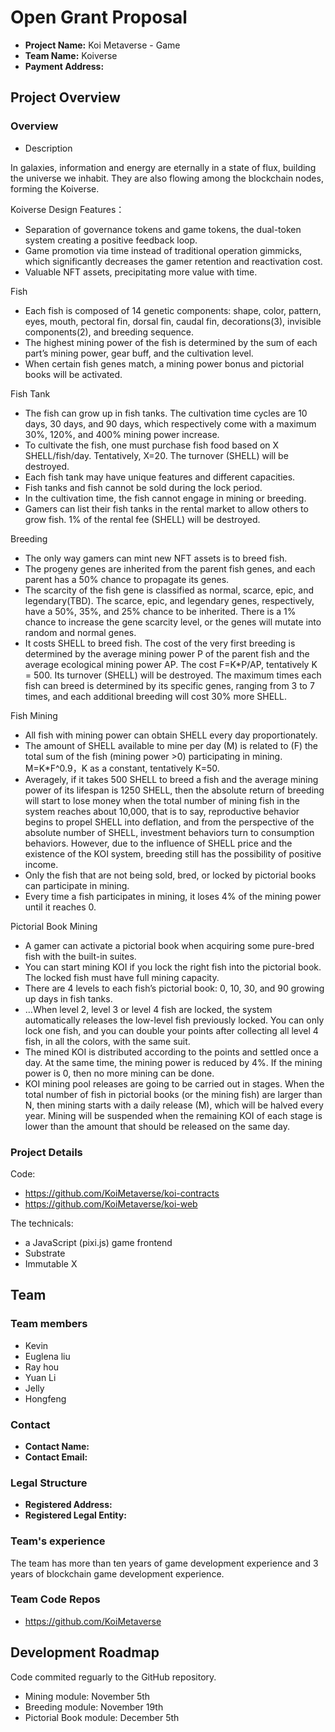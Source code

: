 # Open Grant Proposal

* **Project Name:** Koi Metaverse - Game 
* **Team Name:** Koiverse
* **Payment Address:** 

## Project Overview

### Overview

* Description
  
In galaxies, information and energy are eternally in a state of flux, building the universe we inhabit. They are also flowing among the blockchain nodes, forming the Koiverse.
 
Koiverse Design Features：
* Separation of governance tokens and game tokens, the dual-token system creating a positive feedback loop.
* Game promotion via time instead of traditional operation gimmicks, which significantly decreases the gamer retention and reactivation cost.
* Valuable NFT assets, precipitating more value with time.

Fish
* Each fish is composed of 14 genetic components: shape, color, pattern, eyes, mouth, pectoral fin, dorsal fin, caudal fin, decorations(3), invisible components(2), and breeding sequence.
* The highest mining power of the fish is determined by the sum of each part’s mining power, gear buff, and the cultivation level.
* When certain fish genes match, a mining power bonus and pictorial books will be activated.  

Fish Tank
* The fish can grow up in fish tanks. The cultivation time cycles are 10 days, 30 days, and 90 days, which respectively come with a maximum 30%, 120%, and 400% mining power increase.
* To cultivate the fish, one must purchase fish food based on X SHELL/fish/day. Tentatively, X=20. The turnover (SHELL) will be destroyed.
* Each fish tank may have unique features and different capacities.
* Fish tanks and fish cannot be sold during the lock period.
* In the cultivation time, the fish cannot engage in mining or breeding.
* Gamers can list their fish tanks in the rental market to allow others to grow fish. 1% of the rental fee (SHELL) will be destroyed.

Breeding
* The only way gamers can mint new NFT assets is to breed fish. 
* The progeny genes are inherited from the parent fish genes, and each parent has a 50% chance to propagate its genes.
* The scarcity of the fish gene is classified as normal, scarce, epic, and legendary(TBD). The scarce, epic, and legendary genes, respectively, have a 50%, 35%, and 25% chance to be inherited. There is a 1% chance to increase the gene scarcity level, or the genes will mutate into random and normal genes.
* It costs SHELL to breed fish. The cost of the very first breeding is determined by the average mining power P of the parent fish and the average ecological mining power AP. The cost F=K*P/AP, tentatively K = 500. Its turnover (SHELL) will be destroyed.
The maximum times each fish can breed is determined by its specific genes, ranging from 3 to 7 times, and each additional breeding will cost 30% more SHELL.

Fish Mining
* All fish with mining power can obtain SHELL every day proportionately.
* The amount of SHELL available to mine per day (M) is related to (F) the total sum of the fish (mining power >0) participating in mining. M=K*F^0.9，K as a constant, tentatively K=50.
* Averagely, if it takes 500 SHELL to breed a fish and the average mining power of its lifespan is 1250 SHELL, then the absolute return of breeding will start to lose money when the total number of mining fish in the system reaches about 10,000, that is to say, reproductive behavior begins to propel SHELL into deflation, and from the perspective of the absolute number of SHELL, investment behaviors turn to consumption behaviors. However, due to the influence of SHELL price and the existence of the KOI system, breeding still has the possibility of positive income.  
* Only the fish that are not being sold, bred, or locked by pictorial books can participate in mining.
* Every time a fish participates in mining, it loses 4% of the mining power until it reaches 0.

Pictorial Book Mining
* A gamer can activate a pictorial book when acquiring some pure-bred fish with the built-in suites.
* You can start mining KOI if you lock the right fish into the pictorial book. The locked fish must have full mining capacity.
* There are 4 levels to each fish’s pictorial book: 0, 10, 30, and 90 growing up days in fish tanks.
* …When level 2, level 3 or level 4 fish are locked, the system automatically releases the low-level fish previously locked. You can only lock one fish, and you can double your points after collecting all level 4 fish, in all the colors, with the same suit.
* The mined KOI is distributed according to the points and settled once a day. At the same time, the mining power is reduced by 4%. If the mining power is 0, then no more mining can be done.
* KOI mining pool releases are going to be carried out in stages. When the total number of fish in pictorial books (or the mining fish) are larger than N, then mining starts with a daily release (M), which will be halved every year. Mining will be suspended when the remaining KOI of each stage is lower than the amount that should be released on the same day.


### Project Details
Code:
* https://github.com/KoiMetaverse/koi-contracts
* https://github.com/KoiMetaverse/koi-web

The technicals:
  * a JavaScript (pixi.js) game frontend
  * Substrate
  * Immutable X 

## Team

### Team members
* Kevin
* Euglena liu
* Ray hou
* Yuan Li
* Jelly
* Hongfeng

### Contact
* **Contact Name:** 
* **Contact Email:**

### Legal Structure
* **Registered Address:** 
* **Registered Legal Entity:** 

### Team's experience

The team has more than ten years of game development experience and 3 years of blockchain game development experience.

### Team Code Repos
* https://github.com/KoiMetaverse

## Development Roadmap

Code commited reguarly to the GitHub repository.

* Mining module: November 5th
* Breeding module: November 19th
* Pictorial Book module: December 5th